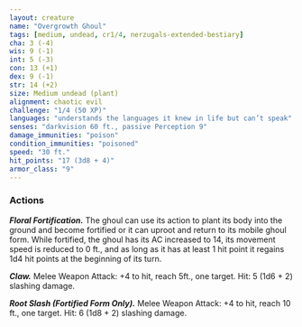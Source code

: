 ```yaml
---
layout: creature
name: "Overgrowth Ghoul"
tags: [medium, undead, cr1/4, nerzugals-extended-bestiary]
cha: 3 (-4)
wis: 9 (-1)
int: 5 (-3)
con: 13 (+1)
dex: 9 (-1)
str: 14 (+2)
size: Medium undead (plant)
alignment: chaotic evil
challenge: "1/4 (50 XP)"
languages: "understands the languages it knew in life but can’t speak"
senses: "darkvision 60 ft., passive Perception 9"
damage_immunities: "poison"
condition_immunities: "poisoned"
speed: "30 ft."
hit_points: "17 (3d8 + 4)"
armor_class: "9"
---
```


### Actions

***Floral Fortification.*** The ghoul can use its action to
plant its body into the ground and become fortified
or it can uproot and return to its mobile ghoul
form. While fortified, the ghoul has its AC increased
to 14, its movement speed is reduced to 0 ft., and
as long as it has at least 1 hit point it regains 1d4
hit points at the beginning of its turn.

***Claw.*** Melee Weapon Attack: +4 to hit, reach 5ft.,
one target. Hit: 5 (1d6 + 2) slashing damage.

***Root Slash (Fortified Form Only).*** Melee Weapon
Attack: +4 to hit, reach 10 ft., one target. Hit: 6
(1d8 + 2) slashing damage.
